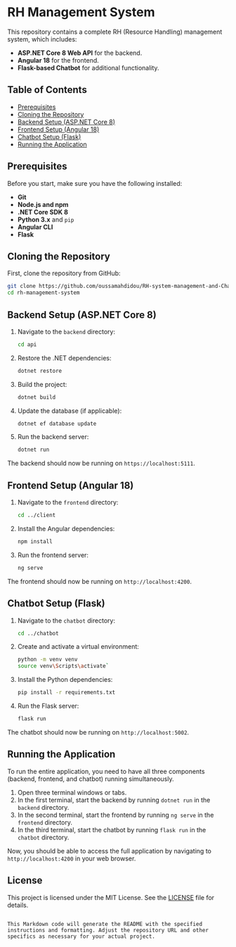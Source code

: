 # RH Management System

This repository contains a complete RH (Resource Handling) management system, which includes:

- **ASP.NET Core 8 Web API** for the backend.
- **Angular 18** for the frontend.
- **Flask-based Chatbot** for additional functionality.

## Table of Contents

- [Prerequisites](#prerequisites)
- [Cloning the Repository](#cloning-the-repository)
- [Backend Setup (ASP.NET Core 8)](#backend-setup-aspnet-core-8)
- [Frontend Setup (Angular 18)](#frontend-setup-angular-18)
- [Chatbot Setup (Flask)](#chatbot-setup-flask)
- [Running the Application](#running-the-application)

## Prerequisites

Before you start, make sure you have the following installed:

- **Git**
- **Node.js and npm**
- **.NET Core SDK 8**
- **Python 3.x** and `pip`
- **Angular CLI**
- **Flask**

## Cloning the Repository

First, clone the repository from GitHub:

```bash
git clone https://github.com/oussamahdidou/RH-system-management-and-ChatBot.git
cd rh-management-system
```

## Backend Setup (ASP.NET Core 8)

1. Navigate to the `backend` directory:

   ```bash
   cd api
   ```

2. Restore the .NET dependencies:

   ```bash
   dotnet restore
   ```

3. Build the project:

   ```bash
   dotnet build
   ```

4. Update the database (if applicable):

   ```bash
   dotnet ef database update
   ```

5. Run the backend server:

   ```bash
   dotnet run
   ```

The backend should now be running on `https://localhost:5111`.

## Frontend Setup (Angular 18)

1. Navigate to the `frontend` directory:

   ```bash
   cd ../client
   ```

2. Install the Angular dependencies:

   ```bash
   npm install
   ```

3. Run the frontend server:

   ```bash
   ng serve
   ```

The frontend should now be running on `http://localhost:4200`.

## Chatbot Setup (Flask)

1. Navigate to the `chatbot` directory:

   ```bash
   cd ../chatbot
   ```

2. Create and activate a virtual environment:

   ```bash
   python -m venv venv
   source venv\Scripts\activate`
   ```

3. Install the Python dependencies:

   ```bash
   pip install -r requirements.txt
   ```

4. Run the Flask server:

   ```bash
   flask run
   ```

The chatbot should now be running on `http://localhost:5002`.

## Running the Application

To run the entire application, you need to have all three components (backend, frontend, and chatbot) running simultaneously.

1. Open three terminal windows or tabs.
2. In the first terminal, start the backend by running `dotnet run` in the `backend` directory.
3. In the second terminal, start the frontend by running `ng serve` in the `frontend` directory.
4. In the third terminal, start the chatbot by running `flask run` in the `chatbot` directory.

Now, you should be able to access the full application by navigating to `http://localhost:4200` in your web browser.

## License

This project is licensed under the MIT License. See the [LICENSE](LICENSE) file for details.

```

This Markdown code will generate the README with the specified instructions and formatting. Adjust the repository URL and other specifics as necessary for your actual project.
```

